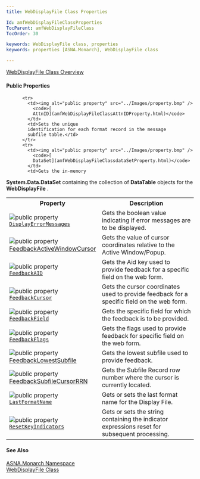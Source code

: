 ```yaml
---
title: WebDisplayFile Class Properties

Id: amfWebDisplayFileClassProperties
TocParent: amfWebDisplayFileClass
TocOrder: 30

keywords: WebDisplayFile class, properties
keywords: properties [ASNA.Monarch], WebDisplayFile class

---
```


[ WebDisplayFile Class Overview](amfWebDisplayFileClass.html) 
<!-- start public properties table -->	

#### Public Properties
<table class="mytable" cellspacing="0" cellpadding="4" width="90%">
          <colgroup>
            <col width="30%" />
            <col width="70%" />
          </colgroup>
          <tr>
            <th>Property</th>
            <th>Description</th>
          </tr>

          <tr>
            <td><img alt="public property" src="../Images/property.bmp" />
              <code>[
              AttnID](amfWebDisplayFileClassAttnIDProperty.html)</code>
            </td>
            <td>Sets the unique
            identification for each format record in the message
            subfile table.</td>
          </tr>
          <tr>
            <td><img alt="public property" src="../Images/property.bmp" />
              <code>[
              DataSet](amfWebDisplayFileClassdataSetProperty.html)</code>
            </td>
            <td>Gets the in-memory 
 **System.Data.DataSet**  containing the
            collection of 
 **DataTable**  objects for the 
 **WebDisplayFile** .</td>
          </tr>
          <tr>
            <td><img alt="public property" src="../Images/property.bmp" />
              <code>[
              DisplayErrorMessages](amfWebDisplayFileClassDisplayErrorMessagesProperty.html)</code>
            </td>
            <td>Gets the boolean value
            indicating if error messages are to be displayed.</td>
          </tr>
		  <tr>
            <td style="height: 28px"><img alt="public property" src="../Images/property.bmp" />
              [
              FeedbackActiveWindowCursor](amfWebDisplayFileClassFeedbackActiveWindowCursor.html)
			              </td>
            <td>Gets the value of cursor coordinates relative to the Active Window/Popup.</td>
			  </tr>
          <tr>
            <td><img alt="public property" src="../Images/property.bmp" />
              <code>[
              FeedbackAID](amfWebDisplayFileClassFeedbackAIDProperty.html)</code>
            </td>
            <td>Gets the
            Aid key used to provide feedback for a specific
            field on the web form.</td>
          </tr>
          <tr>
            <td><img alt="public property" src="../Images/property.bmp" />
              <code>[
              FeedbackCursor](amfWebDisplayFileClassFeedbackCursorProperty.html)</code>
            </td>
            <td>Gets the cursor
            coordinates used to provide feedback for a specific
            field on the web form.</td>
          </tr>
          <tr>
            <td><img alt="public property" src="../Images/property.bmp" />
              <code>[
              FeedbackField](amfWebDisplayFileClassFeedbackFieldProperty.html)</code>
            </td>
            <td>Gets the specific
            field for which the feedback is to be provided.</td>
          </tr>
          <tr>
            <td><img alt="public property" src="../Images/property.bmp" />
              <code>[
              FeedbackFlags](amfWebDisplayFileClassFeedbackFlagsProperty.html)</code>
            </td>
            <td>Gets the flags used to
            provide feedback for specific field on the web
            form.</td>
          </tr>
		  		   <tr>
            <td style="height: 28px"><img alt="public property" src="../Images/property.bmp" />
              [
              FeedbackLowestSubfile](amfWebDisplayFileClassFeedbackLowestSubfileProperty.html)
            </td>
            <td style="height: 28px">Gets the lowest subfile used to provide feedback.</td>
          </tr>
		  	<tr>
            <td style="height: 28px"><img alt="public property" src="../Images/property.bmp" />
              [
              FeedbackSubfileCursorRRN](amfWebDisplayFileClassFeedbackSubfileCursorRRNProperty.html)</td>
			 <td>Gets the Subfile Record row number where the cursor is currently located.</td>
			 </tr>
          <tr>
            <td><img alt="public property" src="../Images/property.bmp" /> 
            <code>[
            LastFormatName](amfWebDisplayFileClassLastFormatNameProperty.html)</code></td>
            <td>Gets or sets the last
            format name for the Display File.</td>
          </tr>
          <tr>
            <td><img alt="public property" src="../Images/property.bmp" />
              <code>[
              ResetKeyIndicators](amfWebDisplayFileClassResetKeyIndicatorsProperty.html)</code>
            </td>
            <td>Gets or sets the string
            containing the indicator expressions reset for
            subsequent processing.</td>
          </tr>
</table>

#### See Also
[ASNA.Monarch Namespace](amfMonarchNamespace.html) <br /> [ WebDisplayFile Class](amfWebDisplayFileClass.html)
